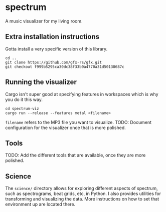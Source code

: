 # spectrum
A music visualizer for my living room.

## Extra installation instructions
Gotta install a very specific version of this library.
```
cd ..
git clone https://github.com/gfx-rs/gfx.git
git checkout f999b5295ca30dc38f33b0a4770a31d50138687c
```

## Running the visualizer
Cargo isn't super good at specifying features in workspaces which is why you do it this way.
```
cd spectrum-viz
cargo run --release --features metal <filename>
```
`filename` refers to the MP3 file you want to visualize. TODO: Document configuration for the visualizer once that is more polished.

## Tools
TODO: Add the different tools that are available, once they are more polished.

## Science
The `science/` directory allows for exploring different aspects of spectrum, such as spectrograms, beat grids, etc, in Python. I also provides utilities for transforming and visualizing the data. More instructions on how to set that environment up are located there.
